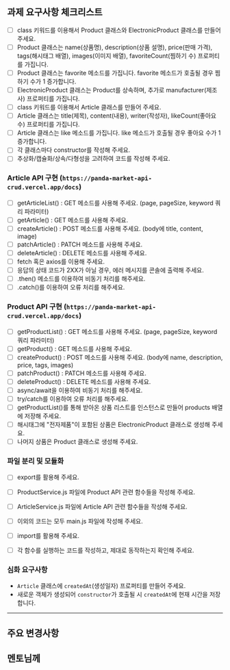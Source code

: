 ## 과제 요구사항 체크리스트
- [ ] class 키워드를 이용해서 Product 클래스와 ElectronicProduct 클래스를 만들어 주세요.
- [ ] Product 클래스는 name(상품명), description(상품 설명), price(판매 가격), tags(해시태그 배열), images(이미지 배열), favoriteCount(찜하기 수) 프로퍼티를 가집니다.
- [ ] Product 클래스는 favorite 메소드를 가집니다. favorite 메소드가 호출될 경우 찜하기 수가 1 증가합니다.
- [ ] ElectronicProduct 클래스는 Product를 상속하며, 추가로 manufacturer(제조사) 프로퍼티를 가집니다.
- [ ] class 키워드를 이용해서 Article 클래스를 만들어 주세요.
- [ ] Article 클래스는 title(제목), content(내용), writer(작성자), likeCount(좋아요 수) 프로퍼티를 가집니다.
- [ ] Article 클래스는 like 메소드를 가집니다. like 메소드가 호출될 경우 좋아요 수가 1 증가합니다.
- [ ] 각 클래스마다 constructor를 작성해 주세요.
- [ ] 추상화/캡슐화/상속/다형성을 고려하여 코드를 작성해 주세요.

### Article API 구현 (`https://panda-market-api-crud.vercel.app/docs`)
- [ ] getArticleList() : GET 메소드를 사용해 주세요. (page, pageSize, keyword 쿼리 파라미터)
- [ ] getArticle() : GET 메소드를 사용해 주세요.
- [ ] createArticle() : POST 메소드를 사용해 주세요. (body에 title, content, image)
- [ ] patchArticle() : PATCH 메소드를 사용해 주세요.
- [ ] deleteArticle() : DELETE 메소드를 사용해 주세요.
- [ ] fetch 혹은 axios를 이용해 주세요.
- [ ] 응답의 상태 코드가 2XX가 아닐 경우, 에러 메시지를 콘솔에 출력해 주세요.
- [ ] .then() 메소드를 이용하여 비동기 처리를 해주세요.
- [ ] .catch()를 이용하여 오류 처리를 해주세요.

### Product API 구현 (`https://panda-market-api-crud.vercel.app/docs`)
- [ ] getProductList() : GET 메소드를 사용해 주세요. (page, pageSize, keyword 쿼리 파라미터)
- [ ] getProduct() : GET 메소드를 사용해 주세요.
- [ ] createProduct() : POST 메소드를 사용해 주세요. (body에 name, description, price, tags, images)
- [ ] patchProduct() : PATCH 메소드를 사용해 주세요.
- [ ] deleteProduct() : DELETE 메소드를 사용해 주세요.
- [ ] async/await을 이용하여 비동기 처리를 해주세요.
- [ ] try/catch를 이용하여 오류 처리를 해주세요.
- [ ] getProductList()를 통해 받아온 상품 리스트를 인스턴스로 만들어 products 배열에 저장해 주세요.
- [ ] 해시태그에 "전자제품"이 포함된 상품은 ElectronicProduct 클래스로 생성해 주세요.
- [ ] 나머지 상품은 Product 클래스로 생성해 주세요.

### 파일 분리 및 모듈화
- [ ] export를 활용해 주세요.
- [ ] ProductService.js 파일에 Product API 관련 함수들을 작성해 주세요.
- [ ] ArticleService.js 파일에 Article API 관련 함수들을 작성해 주세요.
- [ ] 이외의 코드는 모두 main.js 파일에 작성해 주세요.
- [ ] import를 활용해 주세요.
- [ ] 각 함수를 실행하는 코드를 작성하고, 제대로 동작하는지 확인해 주세요.


### 심화 요구사항
- `Article` 클래스에 `createdAt`(생성일자) 프로퍼티를 만들어 주세요.
- 새로운 객체가 생성되어 `constructor`가 호출될 시 `createdAt`에 현재 시간을 저장합니다.

---


## 주요 변경사항


## 멘토님께
 

